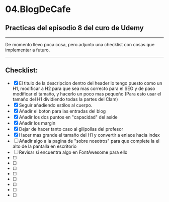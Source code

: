 # 04.BlogDeCafe
## Practicas del episodio 8 del curo de Udemy

---

De momento llevo poca cosa, pero adjunto una checklist con cosas que implementar a futuro.

---

## Checklist:
- [X] El titulo de la descripcion dentro del header lo tengo puesto como un H1, modificar a H2 para que sea mas correcto para el SEO y de paso modificar el tamaño, y hacerlo un poco mas pequeño (Para esto usar el tamaño del H1 dividiendo todas la partes del Clam)
- [x] Seguir añadiendo estilos al cuerpo.
- [x] Añadir el boton para las entradas del blog
- [X] Añadir los dos puntos en "capacidad" del aside
- [x] Añadir los margin
- [x] Dejar de hacer tanto caso al gilipollas del profesor
- [x] Hacer mas grande el tamaño del H1 y convertir a enlace hacia index
- [ ] Añadir algo a la pagina de "sobre nosotros" para que complete la el alto de la pantalla en escritorio
- [ ] Revisar si encuentra algo en FontAwesome para ello
- [ ]
- [ ]
- [ ]
- [ ]
- [ ]
- [ ]
- [ ]
- [ ]

